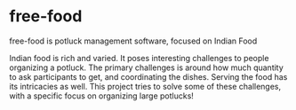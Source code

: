 # free-food

free-food is potluck management software, focused on Indian Food

Indian food is rich and varied. It poses interesting challenges to people organizing a potluck. The primary challenges is around how much quantity to ask participants to get, and coordinating the dishes. Serving the food has its intricacies as well.  This project tries to solve some of these challenges, with a specific focus on organizing large potlucks!
